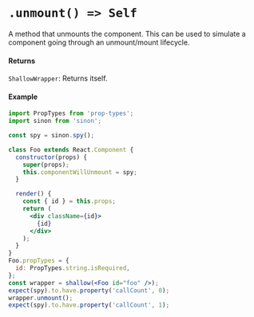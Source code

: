 # `.unmount() => Self`

A method that unmounts the component. This can be used to simulate a component going through
an unmount/mount lifecycle.

#### Returns

`ShallowWrapper`: Returns itself.



#### Example

```jsx
import PropTypes from 'prop-types';
import sinon from 'sinon';

const spy = sinon.spy();

class Foo extends React.Component {
  constructor(props) {
    super(props);
    this.componentWillUnmount = spy;
  }

  render() {
    const { id } = this.props;
    return (
      <div className={id}>
        {id}
      </div>
    );
  }
}
Foo.propTypes = {
  id: PropTypes.string.isRequired,
};
const wrapper = shallow(<Foo id="foo" />);
expect(spy).to.have.property('callCount', 0);
wrapper.unmount();
expect(spy).to.have.property('callCount', 1);
```
